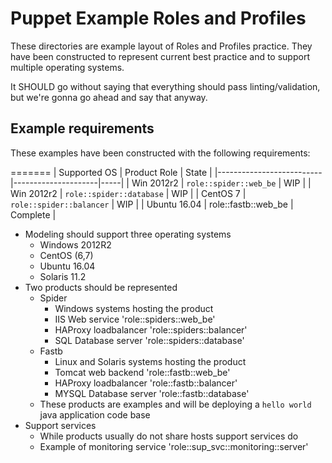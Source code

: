 # Puppet Example Roles and Profiles

These directories are example layout of Roles and Profiles practice.  They have been constructed to represent current best practice and to support multiple operating systems.

It SHOULD go without saying that everything should pass linting/validation, but
we're gonna go ahead and say that anyway.

## Example requirements

These examples have been constructed with the following requirements:

=======
| Supported OS | Product Role | State |
|--------------------------|---------------------|-----|
| Win 2012r2 | `role::spider::web_be` | WIP |
| Win 2012r2 | `role::spider::database` | WIP |
| CentOS 7  | `role::spider::balancer` | WIP |
| Ubuntu 16.04 | role::fastb::web_be | Complete |


  - Modeling should support three operating systems
    - Windows 2012R2
    - CentOS (6,7)
    - Ubuntu 16.04
    - Solaris 11.2
  - Two products should be represented
    - Spider
      - Windows systems hosting the product
      - IIS Web service 'role::spiders::web_be'
      - HAProxy loadbalancer 'role::spiders::balancer'
      - SQL Database server 'role::spiders::database'
    - Fastb
      - Linux and Solaris systems hosting the product
      - Tomcat web backend 'role::fastb::web_be'
      - HAProxy loadbalancer 'role::fastb::balancer'
      - MYSQL Database server 'role::fastb::database'
    - These products are examples and will be deploying a `hello world` java application code base
  - Support services
    - While products usually do not share hosts support services do
    - Example of monitoring service 'role::sup\_svc::monitoring::server'
